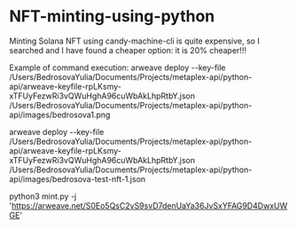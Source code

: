 # NFT-minting-using-python
Minting Solana NFT using candy-machine-cli is quite expensive, so I searched and I have found a cheaper option: it is 20% cheaper!!!

Example of command execution:
arweave deploy --key-file /Users/BedrosovaYulia/Documents/Projects/metaplex-api/python-api/arweave-keyfile-rpLKsmy-xTFUyFezwRi3vQWuHghA96cuWbAkLhpRtbY.json /Users/BedrosovaYulia/Documents/Projects/metaplex-api/python-api/images/bedrosova1.png

arweave deploy --key-file /Users/BedrosovaYulia/Documents/Projects/metaplex-api/python-api/arweave-keyfile-rpLKsmy-xTFUyFezwRi3vQWuHghA96cuWbAkLhpRtbY.json /Users/BedrosovaYulia/Documents/Projects/metaplex-api/python-api/images/bedrosova-test-nft-1.json

python3 mint.py -j 'https://arweave.net/S0Eo5QsC2yS9svD7denUaYa36JvSxYFAG9D4DwxUWGE'
